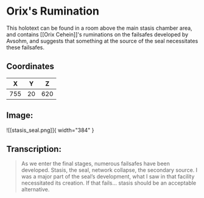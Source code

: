 # Orix's Rumination

This holotext can be found in a room above the main stasis chamber area, and contains [[Orix Cehein]]'s ruminations on the failsafes developed by Avsohm, and suggests that something at the source of the seal necessitates these failsafes.

## Coordinates
| **X** | **Y** | **Z** |
| :---: | :---: | :---: |
| 755 |  20  | 620 |

## Image:

![[stasis_seal.png]]{ width="384" }

## Transcription:
> As we enter the final stages, numerous failsafes have been developed. Stasis, the seal, network collapse, the secondary source. I was a major part of the seal’s development, what I saw in that facility necessitated its creation. If that fails… stasis should be an acceptable alternative.
